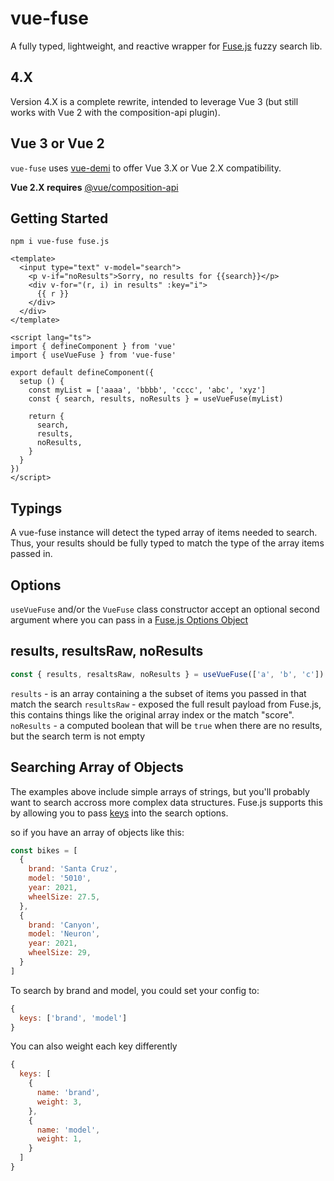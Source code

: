 # vue-fuse

A fully typed, lightweight, and reactive wrapper for [Fuse.js](https://fusejs.io/)
fuzzy search lib.

## 4.X
Version 4.X is a complete rewrite, intended to leverage Vue 3 (but still works with Vue 2 with the composition-api plugin).

## Vue 3 or Vue 2
`vue-fuse` uses [vue-demi](https://www.npmjs.com/package/vue-demi) to offer
Vue 3.X or Vue 2.X compatibility.

**Vue 2.X requires** [@vue/composition-api](https://www.npmjs.com/package/@vue/composition-api)

## Getting Started
```
npm i vue-fuse fuse.js
```

```vue
<template>
  <input type="text" v-model="search">
    <p v-if="noResults">Sorry, no results for {{search}}</p>
    <div v-for="(r, i) in results" :key="i">
      {{ r }}
    </div>
  </div>
</template>

<script lang="ts">
import { defineComponent } from 'vue'
import { useVueFuse } from 'vue-fuse'

export default defineComponent({
  setup () {
    const myList = ['aaaa', 'bbbb', 'cccc', 'abc', 'xyz']
    const { search, results, noResults } = useVueFuse(myList)

    return {
      search,
      results,
      noResults,
    }
  }
})
</script>
```

## Typings
A vue-fuse instance will detect the typed array of items
needed to search. Thus, your results should be fully typed
to match the type of the array items passed in.

## Options
`useVueFuse` and/or the `VueFuse` class constructor accept an optional
second argument where you can pass in a [Fuse.js Options Object](https://fusejs.io/api/options.html)

## results, resultsRaw, noResults
```js
const { results, resaltsRaw, noResults } = useVueFuse(['a', 'b', 'c'])
```

`results` - is an array containing a the subset of items you passed in that match the search
`resultsRaw` - exposed the full result payload from Fuse.js, this contains things like the
original array index or the match "score".
`noResults` - a computed boolean that will be `true` when there are no results,
but the search term is not empty

## Searching Array of Objects
The examples above include simple arrays of strings, but you'll probably want to
search accross more complex data structures. Fuse.js supports this by allowing you to
pass [keys](https://fusejs.io/api/options.html#keys) into the search options.

so if you have an array of objects like this:
```js
const bikes = [
  {
    brand: 'Santa Cruz',
    model: '5010',
    year: 2021,
    wheelSize: 27.5,
  },
  {
    brand: 'Canyon',
    model: 'Neuron',
    year: 2021,
    wheelSize: 29,
  }
]
```

To search by brand and model, you could set your config to:
```js
{
  keys: ['brand', 'model']
}
```

You can also weight each key differently
```js
{
  keys: [
    {
      name: 'brand',
      weight: 3,
    },
    {
      name: 'model',
      weight: 1,
    }
  ]
}
```
